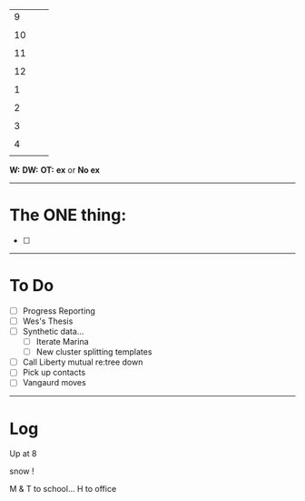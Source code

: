 
|     |     |     |
| --- | --- | --- |
| 9   |     |     |
|     |     |     |
| 10  |     |     |
|     |     |     |
| 11  |     |     |
|     |     |     |
| 12  |     |     |
|     |     |     |
| 1   |     |     |
|     |     |     |
| 2   |     |     |
|     |     |     |
| 3   |     |     |
|     |     |     |
| 4   |     |     |
|     |     |     |

**W:**
**DW:**
**OT:**
**ex** or **No ex**

---
# The ONE thing: 
- [ ] 

---
# To Do

- [ ] Progress Reporting
- [ ] Wes's Thesis
- [ ]  Synthetic data... 
	- [ ] Iterate Marina
	- [ ] New cluster splitting templates
- [ ] Call Liberty mutual re:tree down
- [ ] Pick up contacts
- [ ] Vangaurd moves

---

# Log

Up at 8 

snow ! 

M & T to school... H to office

